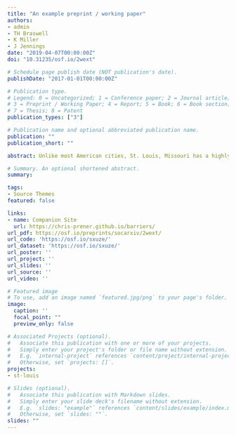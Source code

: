 ```yaml
---
title: "An example preprint / working paper"
authors:
- admin
- TH Braswell
- K Miller
- J Jennings
date: "2019-04-07T00:00:00Z"
doi: "10.31235/osf.io/2wext"

# Schedule page publish date (NOT publication's date).
publishDate: "2017-01-01T00:00:00Z"

# Publication type.
# Legend: 0 = Uncategorized; 1 = Conference paper; 2 = Journal article;
# 3 = Preprint / Working Paper; 4 = Report; 5 = Book; 6 = Book section;
# 7 = Thesis; 8 = Patent
publication_types: ["3"]

# Publication name and optional abbreviated publication name.
publication: ""
publication_short: ""

abstract: Unlike most American cities, St. Louis, Missouri has a highly bisected street grid. Where intersections would typically be open to two-way traffic, in hundreds in cases in St. Louis they have been closed using concrete barriers or cul-de-sacs. These street closures are the outgrowth of a 1970s-era “defensible space” strategy to address rising crime rates. Oscar Newman, who is most closely associated with this paradigm, developed it while a faculty member in St. Louis. The city therefore is not only the birthplace but also one of the most significant test cases for its implementation. In this paper, we provide the most comprehensive data set of closures available, evaluate their location in the city, and assess their association with contemporary violent crime patterns. We find that barriers are located in neighborhoods that lost significant population between 1970 and 2016, particularly in North City and the northernmost reaches of South City. Critically, though the barriers are imagined as crime reduction tools and justified as such in City legislation, we find that they are associated with elevated violent crime rates at the neighborhood-level. This finding suggests significant limitations with “defensible space” strategies in St. Louis and elsewhere for addressing crime.

# Summary. An optional shortened abstract.
summary: 

tags:
- Source Themes
featured: false

links:
- name: Companion Site
  url: https://chris-prener.github.io/barriers/
url_pdf: https://osf.io/preprints/socarxiv/2wext/
url_code: 'https://osf.io/sxuze/'
url_dataset: 'https://osf.io/sxuze/'
url_poster: ''
url_project: ''
url_slides: ''
url_source: ''
url_video: ''

# Featured image
# To use, add an image named `featured.jpg/png` to your page's folder. 
image:
  caption: ''
  focal_point: ""
  preview_only: false

# Associated Projects (optional).
#   Associate this publication with one or more of your projects.
#   Simply enter your project's folder or file name without extension.
#   E.g. `internal-project` references `content/project/internal-project/index.md`.
#   Otherwise, set `projects: []`.
projects:
- st-louis

# Slides (optional).
#   Associate this publication with Markdown slides.
#   Simply enter your slide deck's filename without extension.
#   E.g. `slides: "example"` references `content/slides/example/index.md`.
#   Otherwise, set `slides: ""`.
slides: ""
---
```

